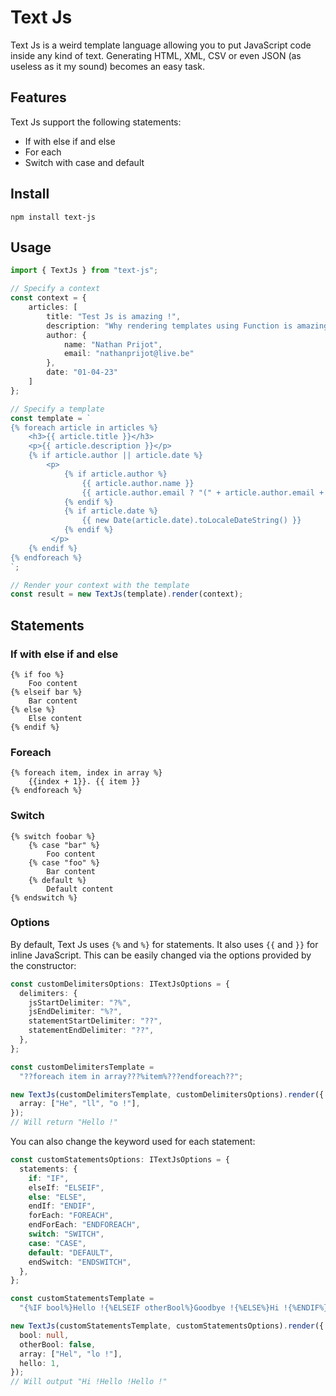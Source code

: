 # Text Js

Text Js is a weird template language allowing you to put JavaScript code inside any kind of text. Generating HTML, XML, CSV or even JSON (as useless as it my sound) becomes an easy task.

## Features

Text Js support the following statements:

- If with else if and else
- For each
- Switch with case and default

## Install

```
npm install text-js
```

## Usage

```ts
import { TextJs } from "text-js";

// Specify a context
const context = {
    articles: [
        title: "Test Js is amazing !",
        description: "Why rendering templates using Function is amazing and more.",
        author: {
            name: "Nathan Prijot",
            email: "nathanprijot@live.be"
        },
        date: "01-04-23"
    ]
};

// Specify a template
const template = `
{% foreach article in articles %}
    <h3>{{ article.title }}</h3>
    <p>{{ article.description }}</p>
    {% if article.author || article.date %}
        <p>
            {% if article.author %}
                {{ article.author.name }}
                {{ article.author.email ? "(" + article.author.email + ")" : "" }}
            {% endif %}
            {% if article.date %}
                {{ new Date(article.date).toLocaleDateString() }}
            {% endif %}
         </p>
    {% endif %}
{% endforeach %}
`;

// Render your context with the template
const result = new TextJs(template).render(context);
```

## Statements

### If with else if and else

```
{% if foo %}
    Foo content
{% elseif bar %}
    Bar content
{% else %}
    Else content
{% endif %}
```

### Foreach

```
{% foreach item, index in array %}
    {{index + 1}}. {{ item }}
{% endforeach %}
```

### Switch

```
{% switch foobar %}
    {% case "bar" %}
        Foo content
    {% case "foo" %}
        Bar content
    {% default %}
        Default content
{% endswitch %}
```

### Options

By default, Text Js uses `{%` and `%}` for statements. It also uses `{{` and `}}` for inline JavaScript. This can be easily changed via the options provided by the constructor:

```ts
const customDelimitersOptions: ITextJsOptions = {
  delimiters: {
    jsStartDelimiter: "?%",
    jsEndDelimiter: "%?",
    statementStartDelimiter: "??",
    statementEndDelimiter: "??",
  },
};

const customDelimitersTemplate =
  "??foreach item in array???%item%???endforeach??";

new TextJs(customDelimitersTemplate, customDelimitersOptions).render({
  array: ["He", "ll", "o !"],
});
// Will return "Hello !"
```

You can also change the keyword used for each statement:

```ts
const customStatementsOptions: ITextJsOptions = {
  statements: {
    if: "IF",
    elseIf: "ELSEIF",
    else: "ELSE",
    endIf: "ENDIF",
    forEach: "FOREACH",
    endForEach: "ENDFOREACH",
    switch: "SWITCH",
    case: "CASE",
    default: "DEFAULT",
    endSwitch: "ENDSWITCH",
  },
};

const customStatementsTemplate =
  "{%IF bool%}Hello !{%ELSEIF otherBool%}Goodbye !{%ELSE%}Hi !{%ENDIF%}{%FOREACH item in array%}{{item}}{%ENDFOREACH%}{%SWITCH hello%}{%CASE 1%}Hello !{%DEFAULT%}Goodbye !{%ENDSWITCH%}";

new TextJs(customStatementsTemplate, customStatementsOptions).render({
  bool: null,
  otherBool: false,
  array: ["Hel", "lo !"],
  hello: 1,
});
// Will output "Hi !Hello !Hello !"
```
